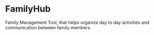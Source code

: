 # FamilyHub

Family Management Tool, that helps organize day to day activities and communication between family members.
